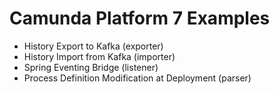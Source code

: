 # Camunda Platform 7 Examples
* History Export to Kafka (exporter)
* History Import from Kafka (importer)
* Spring Eventing Bridge (listener)
* Process Definition Modification at Deployment (parser) 
